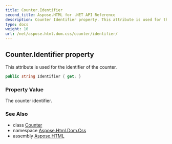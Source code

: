 ```yaml
---
title: Counter.Identifier
second_title: Aspose.HTML for .NET API Reference
description: Counter Identifier property. This attribute is used for the identifier of the counter
type: docs
weight: 10
url: /net/aspose.html.dom.css/counter/identifier/
---
```

## Counter.Identifier property

This attribute is used for the identifier of the counter.

```csharp
public string Identifier { get; }
```

### Property Value

The counter identifier.

### See Also

* class [Counter](../)
* namespace [Aspose.Html.Dom.Css](../../../aspose.html.dom.css/)
* assembly [Aspose.HTML](../../../)
